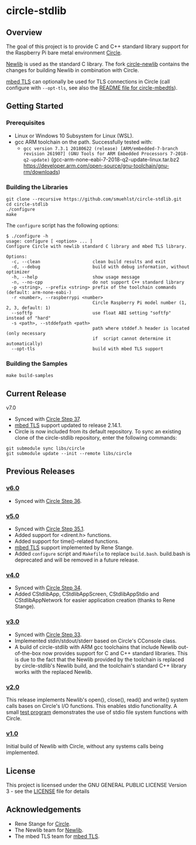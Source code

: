 # circle-stdlib

## Overview

The goal of this project is to provide C and C++ standard library support for the
Raspberry Pi bare metal environment [Circle](https://github.com/rsta2/circle).

[Newlib](https://sourceware.org/newlib/) is used as the standard C library. The fork
[circle-newlib](https://github.com/smuehlst/circle-newlib) contains the changes for
building Newlib in combination with Circle.

[mbed TLS](https://tls.mbed.org/) can optionally be used for TLS connections in
Circle (call configure with `--opt-tls`, see also the
[README file for circle-mbedtls](circle-mbedtls.md)).

## Getting Started

### Prerequisites

* Linux or Windows 10 Subsystem for Linux (WSL).
* gcc ARM toolchain on the path. Successfully tested with:
  * `gcc version 7.3.1 20180622 (release) [ARM/embedded-7-branch revision 261907] (GNU Tools for ARM Embedded Processors 7-2018-q2-update)` (gcc-arm-none-eabi-7-2018-q2-update-linux.tar.bz2 https://developer.arm.com/open-source/gnu-toolchain/gnu-rm/downloads)

### Building the Libraries

```
git clone --recursive https://github.com/smuehlst/circle-stdlib.git
cd circle-stdlib
./configure
make
```

The `configure` script has the following options:

```
$ ./configure -h
usage: configure [ <option> ... ]
Configure Circle with newlib standard C library and mbed TLS library.

Options:
  -c, --clean                    clean build results and exit
  -d, --debug                    build with debug information, without optimizer
  -h, --help                     show usage message
  -n, --no-cpp                   do not support C++ standard library
  -p <string>, --prefix <string> prefix of the toolchain commands (default: arm-none-eabi-)
  -r <number>, --raspberrypi <number>
                                 Circle Raspberry Pi model number (1, 2, 3, default: 1)
  --softfp                       use float ABI setting "softfp" instead of "hard"
  -s <path>, --stddefpath <path>
                                 path where stddef.h header is located (only necessary
                                 if  script cannot determine it automatically)
  --opt-tls                      build with mbed TLS support
```

### Building the Samples

```
make build-samples
```

## Current Release

v7.0

* Synced with [Circle Step 37](https://github.com/rsta2/circle/releases/tag/Step37).
* [mbed TLS](libs/mbedtls) support updated to release 2.14.1.
* Circle is now included from its default repository. To sync an existing clone of the circle-stdlib repository, enter the following commands:

```
git submodule sync libs/circle
git submodule update --init --remote libs/circle
```

## Previous Releases

### [v6.0](https://github.com/smuehlst/circle-stdlib/releases/tag/v6.0)

* Synced with [Circle Step 36](https://github.com/rsta2/circle/releases/tag/Step36).

### [v5.0](https://github.com/smuehlst/circle-stdlib/releases/tag/v5.0)

* Synced with [Circle Step 35.1](https://github.com/rsta2/circle/releases/tag/Step35.1).
* Added support for <dirent.h> functions.
* Added support for time()-related functions.
* [mbed TLS](libs/mbedtls) support implemented by Rene Stange.
* Added `configure` script and `Makefile` to replace `build.bash`. build.bash is
  deprecated and will be removed in a future release.


### [v4.0](https://github.com/smuehlst/circle-stdlib/tree/v4.0)

* Synced with [Circle Step 34](https://github.com/rsta2/circle/releases/tag/Step34).
* Added CStdlibApp, CStdlibAppScreen, CStdlibAppStdio and CStdlibAppNetwork for
easier application creation (thanks to Rene Stange).

### [v3.0](https://github.com/smuehlst/circle-stdlib/tree/V3.0)

* Synced with [Circle Step 33](https://github.com/rsta2/circle/releases/tag/Step33).
* Implemented stdin/stdout/stderr based on Circle's CConsole class.
* A build of circle-stdlib with ARM gcc toolchains that include Newlib out-of-the-box now provides
support for C and C++ standard libraries. This is due to the fact that the Newlib provided by the toolchain
is replaced by circle-stdlib's Newlib build, and the toolchain's standard C++ library works with the
replaced Newlib.

### [v2.0](https://github.com/smuehlst/circle-stdlib/tree/v2.0)

This release implements Newlib's open(), close(), read() and write()
system calls bases on Circle's I/O functions. This enables stdio functionality.
A small [test program](samples/03-stdio-fatfs) demonstrates the use of
stdio file system functions with Circle.

### [v1.0](https://github.com/smuehlst/circle-stdlib/tree/v1.0)

Initial build of Newlib with Circle, without any systems calls being implemented.

## License

This project is licensed under the GNU GENERAL PUBLIC LICENSE
Version 3 - see the [LICENSE](LICENSE) file for details

## Acknowledgements

* Rene Stange for [Circle](https://github.com/rsta2/circle).
* The Newlib team for [Newlib](https://sourceware.org/newlib/).
* The mbed TLS team for [mbed TLS](https://tls.mbed.org/).
